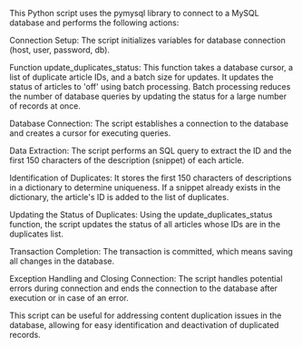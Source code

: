 This Python script uses the pymysql library to connect to a MySQL database and performs the following actions:

Connection Setup: The script initializes variables for database connection (host, user, password, db).

Function update_duplicates_status: This function takes a database cursor, a list of duplicate article IDs, and a batch size for updates. It updates the status of articles to 'off' using batch processing. Batch processing reduces the number of database queries by updating the status for a large number of records at once.

Database Connection: The script establishes a connection to the database and creates a cursor for executing queries.

Data Extraction: The script performs an SQL query to extract the ID and the first 150 characters of the description (snippet) of each article.

Identification of Duplicates: It stores the first 150 characters of descriptions in a dictionary to determine uniqueness. If a snippet already exists in the dictionary, the article's ID is added to the list of duplicates.

Updating the Status of Duplicates: Using the update_duplicates_status function, the script updates the status of all articles whose IDs are in the duplicates list.

Transaction Completion: The transaction is committed, which means saving all changes in the database.

Exception Handling and Closing Connection: The script handles potential errors during connection and ends the connection to the database after execution or in case of an error.

This script can be useful for addressing content duplication issues in the database, allowing for easy identification and deactivation of duplicated records.
